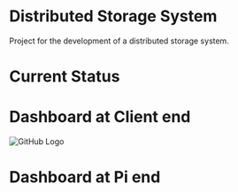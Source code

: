 # Distributed Storage System

Project for the development of a distributed storage system.

# Current Status 

# Dashboard at Client end
<!--![GitHub Logo](/output/client_UI_05.12.JPG)-->
![GitHub Logo](/output/dashboard_latest.JPG)

# Dashboard at Pi end
<!--![GitHub Logo](/output/pi_UI_05.12.JPG)-->